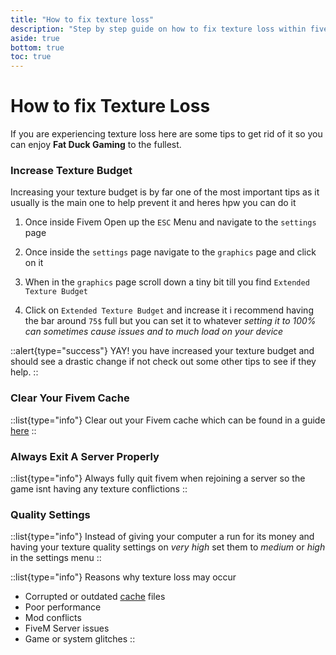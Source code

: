 ```yaml
---
title: "How to fix texture loss"
description: "Step by step guide on how to fix texture loss within fivem"
aside: true
bottom: true
toc: true
---
```


# How to fix Texture Loss

If you are experiencing texture loss here are some tips to get rid of it so you can enjoy **Fat Duck Gaming** to the fullest.

### Increase Texture Budget
Increasing your texture budget is by far one of the most important tips as it usually is the main one to help prevent it and heres hpw you can do it

1. Once inside Fivem Open up the `ESC` Menu and navigate to the `settings` page

2. Once inside the `settings` page navigate to the `graphics` page and click on it

3. When in the `graphics` page scroll down a tiny bit till you find `Extended Texture Budget`

4. Click on `Extended Texture Budget` and increase it i recommend having the bar around `75$` full but you can set it to whatever *setting it to 100% can sometimes cause issues and to much load on your device*

::alert{type="success"}
YAY! you have increased your texture budget and should see a drastic change if not check out some other tips to see if they help.
::

### Clear Your Fivem Cache
::list{type="info"}
Clear out your Fivem cache which can be found in a guide [here](/server-docs/troubleshooting/how-to-clear-fivem-cache)
::

### Always Exit A Server Properly
::list{type="info"}
Always fully quit fivem when rejoining a server so the game isnt having any texture conflictions
::

### Quality Settings
::list{type="info"}
Instead of giving your computer a run for its money and having your texture quality settings on *very high* set them to *medium* or *high* in the settings menu
:: 

::list{type="info"}
Reasons why texture loss may occur
- Corrupted or outdated [cache](/server-docs/troubleshooting/how-to-clear-fivem-cache) files
- Poor performance
- Mod conflicts
- FiveM Server issues
- Game or system glitches
::